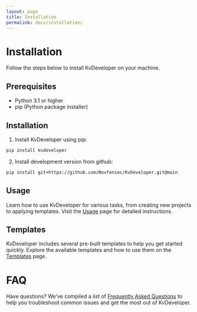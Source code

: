 ```yaml
---
layout: page
title: Installation
permalink: docs/installation/
---
```


# Installation

Follow the steps below to install KvDeveloper on your machine.

## Prerequisites

- Python 3.1 or higher
- pip (Python package installer)

## Installation

1. Install KvDeveloper using pip:

```bash
pip install kvdeveloper
```

2. Install development version from github:

```bash
pip install git+https://github.com/Novfensec/KvDeveloper.git@main
```

## Usage

Learn how to use KvDeveloper for various tasks, from creating new projects to applying templates. Visit the [Usage](/usage/) page for detailed instructions.

## Templates

KvDeveloper includes several pre-built templates to help you get started quickly. Explore the available templates and how to use them on the [Templates](/templates/) page.

# FAQ

Have questions? We've compiled a list of [Frequently Asked Questions](/faqs/) to help you troubleshoot common issues and get the most out of KvDeveloper.